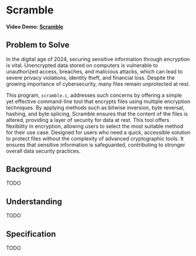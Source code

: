 # Scramble

#### Video Demo:  [Scramble](https://youtu.be/KNZfhI4DNzo)

## Problem to Solve

In the digital age of 2024, securing sensitive information through encryption is vital. Unencrypted data stored on computers is vulnerable to unauthorized access, breaches, and malicious attacks, which can lead to severe privacy violations, identity theft, and financial loss. Despite the growing importance of cybersecurity, many files remain unprotected at rest.

This program, `scramble.c`, addresses such concerns by offering a simple yet effective command-line tool that encrypts files using multiple encryption techniques. By applying methods such as bitwise inversion, byte reversal, hashing, and byte splicing, Scramble ensures that the content of the files is altered, providing a layer of security for data at rest. This tool offers flexibility in encryption, allowing users to select the most suitable method for their use case. Designed for users who need a quick, accessible solution to protect files without the complexity of advanced cryptographic tools. It ensures that sensitive information is safeguarded, contributing to stronger overall data security practices.

## Background

TODO

## Understanding

TODO

## Specification

TODO
